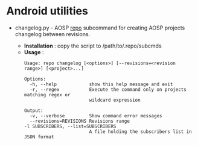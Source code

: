 # Android utilities

* changelog.py - AOSP [repo](https://source.android.com/source/developing.html) subcommand for creating AOSP projects changelog between revisions.

  - **Installation** : copy the script to /path/to/.repo/subcmds
  - **Usage** : 
    ```
    Usage: repo changelog [<options>] [--revisions=<revision range>] [<project>...]

    Options:
      -h, --help            show this help message and exit
      -r, --regex           Execute the command only on projects matching regex or
                            wildcard expression

    Output:
      -v, --verbose         Show command error messages
      --revisions=REVISIONS Revisions range
    -l SUBSCRIBERS, --list=SUBSCRIBERS
                            A file holding the subscribers list in JSON format
    ```



